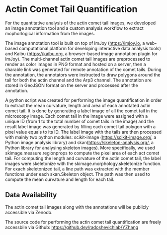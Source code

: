 # Actin Comet Tail Quantification

For the quantitative analysis of the actin comet tail images, we developed an image annotation tool and a custom analysis workflow to extract mophorlogical information from the images.

The image annotation tool is built on top of ImJoy (https://imjoy.io, a web-based computational platform for developing interactive data analysis tools) and Kaibu (https://kaibu.org, a browser-based image annotation plugin for ImJoy). The multi-channel actin comet tail images are preprocessed to render as color images in PNG format and hosted on a server, then a sharable link was generated for remote annotation of the comet tails. During the annotation, the annotators were instructed to draw polygons around the tail for both the actin channel and the Arp3 channel. The annotation are stored in GeoJSON format on the server and processed after the annotation.

A python script was created for performing the image quantification in order to extract the mean curvature, length and area of each annotated actin comet tail. It is done by generating a label image of all the comet tail in the microscopy image. Each comet tail in the image were assigned with a unique ID (from 1 to the total number of comet tails in the image) and the result label image was generated by filling each comet tail polygon with a pixel value equals to its ID. The label image with the tails are then processed with mainly two python modules: scikit-image (https://scikit-image.org/, a Python image analysis library) and skan(https://skeleton-analysis.org/, a Python library for analysing skeleton images). More specifically, we used skimage.measure.regionprops to compute the pixel area of each act comet tail. For computing the length and curvature of the actin comet tail, the label images were skeletonize with the skimage.morphology.skeletonize function. For exach skeletonized tail, a line path was extracted with the member functions under each skan.Skeleton object. The path was then used to compute the mean curvature and length for each tail.


## Data Availability

The actin comet tail images along with the annotations will be publicly accessible via Zenodo.

The source code for performing the actin comet tail quantification are freely accessbile via Github: https://github.dev/radoshevichlab/YZhang
